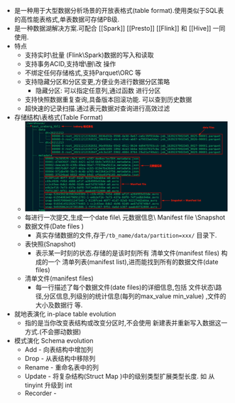 - 是一种用于大型数据分析场景的开放表格式(table format).使用类似于SQL表的高性能表格式,单表数据可存储PB级.
- 是一种数据湖解决方案.可配合 [[Spark]] [[Presto]] [[Flink]] 和 [[Hive]] 一同使用.
- 特点
	- 支持实时\批量 (Flink\Spark)数据的写入和读取
	- 支持事务ACID,支持增\删\改 操作
	- 不绑定任何存储格式,支持Parquet\ORC 等
	- 支持隐藏分区和分区变更,方便业务进行数据分区策略
		- 隐藏分区: 可以指定任意列,通过函数 进行分区
	- 支持快照数据重复查询,具备版本回滚功能. 可以查到历史数据
	- 超快速的记录扫描.通过表元数据对查询进行高效过滤
- 存储结构\表格式(Table Format)
	- ![image.png](../assets/image_1652345384585_0.png)
	- 每进行一次提交,生成一个date file\  元数据信息\ Manifest file \Snapshot
	- 数据文件(Date files )
		- 真实存储数据的文件,存于`/tb_name/data/partition=xxx/` 目录下.
	- 表快照(Snapshot)
		- 表示某一时刻的状态.存储的是该时刻所有 清单文件(manifest files) 构成的一个 清单列表(manifest list),进而能找到所有的数据文件(date files)
	- 清单文件(manifest files)
		- 每一行描述了每个数据文件(date files)的详细信息,包括 文件状态\路径,分区信息,列级别的统计信息(每列的max_value min_value) ,文件的大小及数据行 等.
- 就地表演化  in-place table evolution
	- 指的是当你改变表结构或改变分区时,不会使用 新建表并重新写入数据这一方式.(不会挪动数据)
- 模式演化 Schema evolution
	- Add - 向表结构中增加列
	- Drop - 从表结构中移除列
	- Rename - 重命名表中的列
	- Update - 将复杂结构(Struct Map )中的级别类型扩展类型长度. 如 从tinyint 升级到 int
	- Recorder -